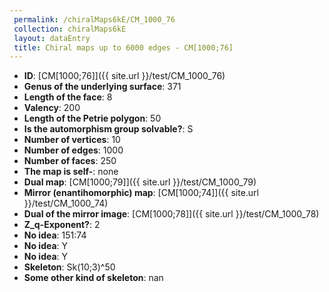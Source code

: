 ```yaml
--- 
 permalink: /chiralMaps6kE/CM_1000_76 
 collection: chiralMaps6kE
 layout: dataEntry
 title: Chiral maps up to 6000 edges - CM[1000;76]
---
```


- **ID**: [CM[1000;76]]({{ site.url }}/test/CM_1000_76)
- **Genus of the underlying surface**: 371
- **Length of the face**: 8
- **Valency**: 200
- **Length of the Petrie polygon**: 50
- **Is the automorphism group solvable?**: S
- **Number of vertices**: 10
- **Number of edges**: 1000
- **Number of faces**: 250
- **The map is self-**: none
- **Dual map**: [CM[1000;79]]({{ site.url }}/test/CM_1000_79)
- **Mirror (enantihomorphic) map**: [CM[1000;74]]({{ site.url }}/test/CM_1000_74)
- **Dual of the mirror image**: [CM[1000;78]]({{ site.url }}/test/CM_1000_78)
- **Z_q-Exponent?**: 2
- **No idea**:  151:74
- **No idea**: Y
- **No idea**: Y
- **Skeleton**: Sk(10;3)^50
- **Some other kind of skeleton**: nan
